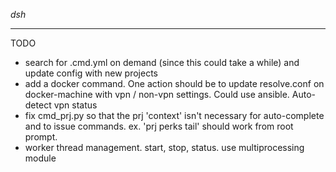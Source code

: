 *dsh*

---

TODO

- search for .cmd.yml on demand (since this could take a while) and update config with new projects 
- add a docker command. One action should be to update resolve.conf on docker-machine with vpn / non-vpn settings. Could use ansible. Auto-detect vpn status
- fix cmd_prj.py so that the prj 'context' isn't necessary for auto-complete and to issue commands. ex. 'prj perks tail' should work from root prompt.
- worker thread management. start, stop, status. use multiprocessing module